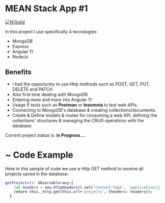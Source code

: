 # MEAN Stack App #1


[![N|Solid](https://res.cloudinary.com/practicaldev/image/fetch/s--oICVSnXV--/c_imagga_scale,f_auto,fl_progressive,h_500,q_auto,w_1000/https://dev-to-uploads.s3.amazonaws.com/i/aqm92f5mc5mrnw9qx3qt.jpg)](https://nodesource.com/products/nsolid)

In this project I use specifically 4 tecnologies:
 - MongoDB
 - Express
 - Angular 11
 - NodeJs

## Benefits

- I had the opportunity to use Http methods such as POST, GET, PUT, DELETE and PATCH
- Also first time dealing with MongoDB.
- Entering more and more into Angular 11
- Usage if tools such as **Postman** or **Insomnia** to test web APIs.
- Connecting to MongoDB's database & creating collections/documents.
- Create & Define models & routes for consuming a web API, defining the collections' structures & managing the CRUD operations with the database.

Current project status is: **in Progress...**.

# ~ Code Example

Here in this sample of code we use a Http GET method to receive all projects saved in the database:
```sh
getProjects(): Observable<any>{
    let headers = new HttpHeaders().set('Content-Type', 'application/json');
    return this._http.get(this.url+'projects', {headers: headers});
  }
```
